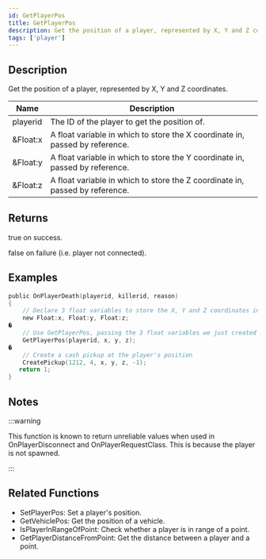 ```yaml
---
id: GetPlayerPos
title: GetPlayerPos
description: Get the position of a player, represented by X, Y and Z coordinates.
tags: ['player']
---
```


<TagLinks />

## Description

Get the position of a player, represented by X, Y and Z coordinates.


| Name | Description |
|------|-------------|
|playerid | The ID of the player to get the position of.|
|&Float:x | A float variable in which to store the X coordinate in, passed by reference.|
|&Float:y | A float variable in which to store the Y coordinate in, passed by reference.|
|&Float:z | A float variable in which to store the Z coordinate in, passed by reference.|


## Returns

 true on success.

 false on failure (i.e. player not connected).



## Examples


```c
public OnPlayerDeath(playerid, killerid, reason)
{
    // Declare 3 float variables to store the X, Y and Z coordinates in
    new Float:x, Float:y, Float:z;
�
    // Use GetPlayerPos, passing the 3 float variables we just created
    GetPlayerPos(playerid, x, y, z);
�
    // Create a cash pickup at the player's position
    CreatePickup(1212, 4, x, y, z, -1);
   return 1;
}
```


## Notes

:::warning

This function is known to return unreliable values when used in OnPlayerDisconnect and OnPlayerRequestClass. This is because the player is not spawned.

:::


## Related Functions


-  SetPlayerPos: Set a player's position.
-  GetVehiclePos: Get the position of a vehicle.
-  IsPlayerInRangeOfPoint: Check whether a player is in range of a point.
-  GetPlayerDistanceFromPoint: Get the distance between a player and a point.